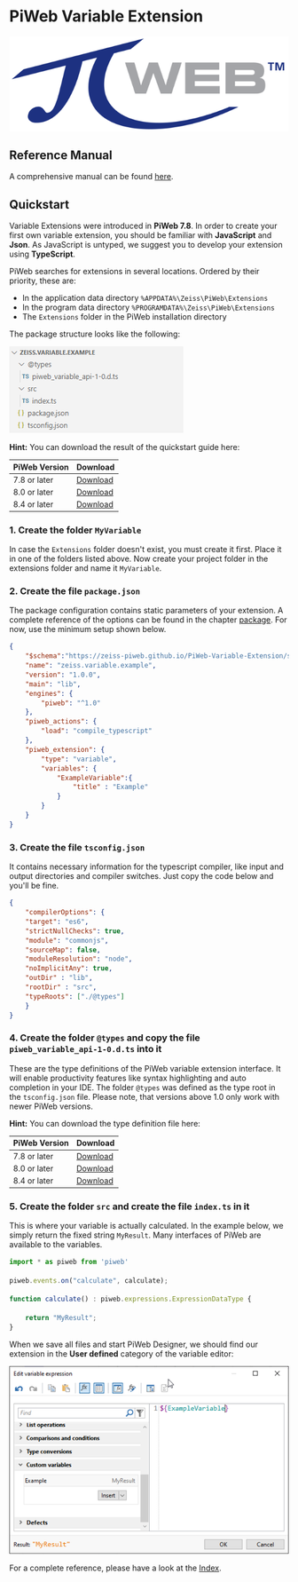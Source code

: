 # PiWeb Variable Extension

<img style="display:block;margin:auto;" src="gfx/Logo.png" >

## Reference Manual

A comprehensive manual can be found [here](http://zeiss-piweb.github.io/PiWeb-Variable-Extension).

## Quickstart

Variable Extensions were introduced in **PiWeb 7.8**. In order to create your first own variable extension, you should be familiar with **JavaScript** and **Json**. As JavaScript is untyped, we suggest you to develop your extension using **TypeScript**.  

PiWeb searches for extensions in several locations. Ordered by their priority, these are:

* In the application data directory `%APPDATA%\Zeiss\PiWeb\Extensions`  
* In the program data directory `%PROGRAMDATA%\Zeiss\PiWeb\Extensions`
* The `Extensions` folder in the PiWeb installation directory

The package structure looks like the following:

<img class="framed" src="gfx/folder_structure.png"/>

**Hint:** You can download the result of the quickstart guide here:

| PiWeb Version         | Download                          |
|-----------------------|-----------------------------------|
| 7.8 or later | [Download](https://github.com/ZEISS-PiWeb/PiWeb-Variable-Extension/raw/master/MyVariable_1.0.zip)|
| 8.0 or later | [Download](https://github.com/ZEISS-PiWeb/PiWeb-Variable-Extension/raw/master/MyVariable_1.1.zip)|
| 8.4 or later | [Download](https://github.com/ZEISS-PiWeb/PiWeb-Variable-Extension/raw/master/MyVariable_1.2.zip)|

### 1. Create the folder `MyVariable` 

In case the `Extensions` folder doesn't exist, you must create it first. Place it in one of the folders listed above. Now create your project folder in the extensions folder and name it `MyVariable`.

### 2. Create the file `package.json`

The package configuration contains static parameters of your extension. A complete reference of the options can be found in the chapter [package](modules/package.html). For now, use the minimum setup shown below.

```json
{
	"$schema":"https://zeiss-piweb.github.io/PiWeb-Variable-Extension/schema.json",
	"name": "zeiss.variable.example",
	"version": "1.0.0",
	"main": "lib",
	"engines": {
		"piweb": "^1.0"
	},
	"piweb_actions": {
		"load": "compile_typescript"
	},
	"piweb_extension": {
		"type": "variable",
		"variables": {
			"ExampleVariable":{
				"title" : "Example"
			}
		}
	}
}
```


### 3. Create the file `tsconfig.json`

It contains necessary information for the typescript compiler, like input and output directories and compiler switches. Just copy the code below and you'll be fine.

```json
{
    "compilerOptions": {
    "target": "es6",
    "strictNullChecks": true,
    "module": "commonjs",
    "sourceMap": false,
    "moduleResolution": "node",
    "noImplicitAny": true,
    "outDir" : "lib",       
    "rootDir" : "src",
    "typeRoots": ["./@types"]
    }
}
```

### 4. Create the folder `@types` and copy the file `piweb_variable_api-1-0.d.ts` into it

These are the type definitions of the PiWeb variable extension interface. It will enable productivity features like syntax highlighting and auto completion in your IDE. The folder `@types` was defined as the type root in the `tsconfig.json` file. Please note, that versions above 1.0 only work with newer PiWeb versions.

**Hint:** You can download the type definition file here:

| PiWeb Version         | Download                          |
|-----------------------|-----------------------------------|
| 7.8 or later| [Download](https://github.com/ZEISS-PiWeb/PiWeb-Variable-Extension/raw/master/piweb-variable-api-1-0.d.ts) |
| 8.0 or later| [Download](https://github.com/ZEISS-PiWeb/PiWeb-Variable-Extension/raw/master/piweb-variable-api-1-1.d.ts) |
| 8.4 or later| [Download](https://github.com/ZEISS-PiWeb/PiWeb-Variable-Extension/raw/master/piweb-variable-api-1-2.d.ts) |


### 5. Create the folder `src` and create the file `index.ts` in it

 This is where your variable is actually calculated. In the example below, we simply return the fixed string `MyResult`. Many interfaces of PiWeb are available to the variables.

```TypeScript
import * as piweb from 'piweb'

piweb.events.on("calculate", calculate);

function calculate() : piweb.expressions.ExpressionDataType {

	return "MyResult";
}
```

When we save all files and start PiWeb Designer, we should find our extension in the **User defined** category of the variable editor:

<img src="gfx/toolbox_start.png">

For a complete reference, please have a look at the [Index](http://zeiss-piweb.github.io/PiWeb-Variable-Extension).
